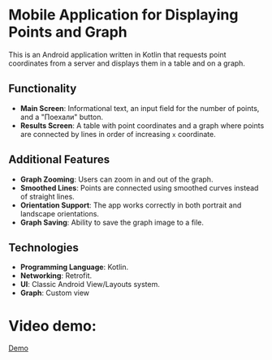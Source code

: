 # Mobile Application for Displaying Points and Graph

This is an Android application written in Kotlin that requests point coordinates from a server and displays them in a table and on a graph.

## Functionality

- **Main Screen**: Informational text, an input field for the number of points, and a "Поехали" button.
- **Results Screen**: A table with point coordinates and a graph where points are connected by lines in order of increasing `x` coordinate.

## Additional Features

- **Graph Zooming**: Users can zoom in and out of the graph.
- **Smoothed Lines**: Points are connected using smoothed curves instead of straight lines.
- **Orientation Support**: The app works correctly in both portrait and landscape orientations.
- **Graph Saving**: Ability to save the graph image to a file.

## Technologies

- **Programming Language**: Kotlin.
- **Networking**: Retrofit.
- **UI**: Classic Android View/Layouts system.
- **Graph**: Custom view

# Video demo:
[Demo](https://youtu.be/xI5W1AdebEI?si=Dzy4ogG6kdb5Y2Q8)
